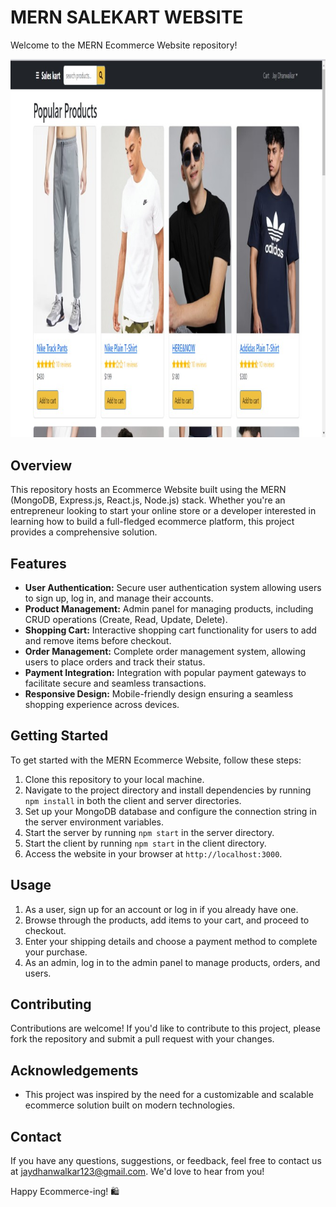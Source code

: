 # MERN SALEKART WEBSITE

Welcome to the MERN Ecommerce Website repository!

![Image Description](frontend/public/images/project-1.jpg)

## Overview
This repository hosts an Ecommerce Website built using the MERN (MongoDB, Express.js, React.js, Node.js) stack. Whether you're an entrepreneur looking to start your online store or a developer interested in learning how to build a full-fledged ecommerce platform, this project provides a comprehensive solution.

## Features
- **User Authentication:** Secure user authentication system allowing users to sign up, log in, and manage their accounts.
- **Product Management:** Admin panel for managing products, including CRUD operations (Create, Read, Update, Delete).
- **Shopping Cart:** Interactive shopping cart functionality for users to add and remove items before checkout.
- **Order Management:** Complete order management system, allowing users to place orders and track their status.
- **Payment Integration:** Integration with popular payment gateways to facilitate secure and seamless transactions.
- **Responsive Design:** Mobile-friendly design ensuring a seamless shopping experience across devices.

## Getting Started
To get started with the MERN Ecommerce Website, follow these steps:
1. Clone this repository to your local machine.
2. Navigate to the project directory and install dependencies by running `npm install` in both the client and server directories.
3. Set up your MongoDB database and configure the connection string in the server environment variables.
4. Start the server by running `npm start` in the server directory.
5. Start the client by running `npm start` in the client directory.
6. Access the website in your browser at `http://localhost:3000`.

## Usage
1. As a user, sign up for an account or log in if you already have one.
2. Browse through the products, add items to your cart, and proceed to checkout.
3. Enter your shipping details and choose a payment method to complete your purchase.
4. As an admin, log in to the admin panel to manage products, orders, and users.

## Contributing
Contributions are welcome! If you'd like to contribute to this project, please fork the repository and submit a pull request with your changes.

## Acknowledgements
- This project was inspired by the need for a customizable and scalable ecommerce solution built on modern technologies.

## Contact
If you have any questions, suggestions, or feedback, feel free to contact us at jaydhanwalkar123@gmail.com. We'd love to hear from you!

Happy Ecommerce-ing! 🛍️
